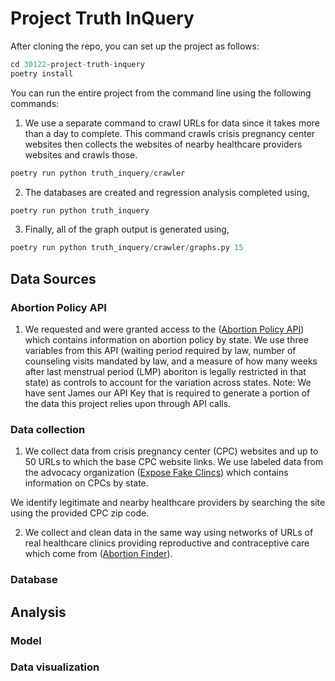 # Project Truth InQuery

After cloning the repo, you can set up the project as follows:

```python
cd 30122-project-truth-inquery
poetry install
```

You can run the entire project from the command line using the following commands:

1. We use a separate command to crawl URLs for data since it takes more than a day to complete. This command crawls crisis pregnancy center websites then collects the websites of nearby healthcare providers websites and crawls those.

```python
poetry run python truth_inquery/crawler
```

2. The databases are created and regression analysis completed using,
```python
poetry run python truth_inquery
```

3. Finally, all of the graph output is generated using, 
```python
poetry run python truth_inquery/crawler/graphs.py 15
```



## Data Sources
### Abortion Policy API
1. We requested and were granted access to the ([Abortion Policy API](https://www.abortionpolicyapi.com/)) which contains information on abortion policy by state. We use three variables from this API (waiting period required by law, number of counseling visits mandated by law, and a measure of how many weeks after last menstrual period (LMP) aboriton is legally restricted in that state) as controls to account for the variation across states. 
Note: We have sent James our API Key that is required to generate a portion of the data this project relies upon through API calls. 

### Data collection
1. We collect data from crisis pregnancy center (CPC) websites and up to 50 URLs to which the base CPC website links. 
We use labeled data from the advocacy organization ([Expose Fake Clincs](https://www.exposefakeclinics.com/)) which contains information on CPCs by state. 

We identify legitimate and nearby healthcare providers by searching the 
site using the provided CPC zip code. 

2. We collect and clean data in the same way using networks of URLs of real healthcare clinics providing reproductive and contraceptive care which come from ([Abortion Finder](https://www.abortionfinder.org/)). 

### Database

## Analysis


### Model

### Data visualization
